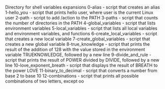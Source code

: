 Directory for shell variables expansions
0-alias - script that creates an alias
1-hello_you - script that prints hello user, where user is the current Linux user
2-path - script to add /action to the PATH
3-paths - script that counts the number of directories in the PATH
4-global_variables - script that lists environment variables
5-local_variables - script that lists all local variables and environment variables, and functions
6-create_local_variables - script that creates a new local variable
7-create_global_variables - script that creates a new global variable
8-true_knowledge - script that prints the result of the addition of 128 with the value stored in the environment variable TRUEKNOWLEDGE, followed by a new line
9-divide_and_rule - script that prints the result of POWER divided by DIVIDE, followed by a new line
10-love_exponent_breath - script that displays the result of BREATH to the power LOVE
11-binary_to_decimal - script that converts a number from base 2 to base 10
12-combinations - script that prints all possible combinations of two letters, except oo
